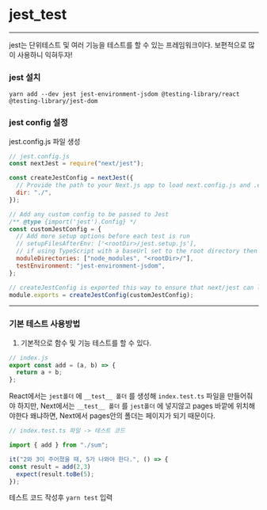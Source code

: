 # jest_test

---

jest는 단위테스트 및 여러 기능을 테스트를 할 수 있는 프레임워크이다. 보편적으로 많이 사용하니 익혀두자!

### jest 설치

```
yarn add --dev jest jest-environment-jsdom @testing-library/react @testing-library/jest-dom
```

### jest config 설정

jest.config.js 파일 생성

```js
// jest.config.js
const nextJest = require("next/jest");

const createJestConfig = nextJest({
  // Provide the path to your Next.js app to load next.config.js and .env files in your test environment
  dir: "./",
});

// Add any custom config to be passed to Jest
/** @type {import('jest').Config} */
const customJestConfig = {
  // Add more setup options before each test is run
  // setupFilesAfterEnv: ['<rootDir>/jest.setup.js'],
  // if using TypeScript with a baseUrl set to the root directory then you need the below for alias' to work
  moduleDirectories: ["node_modules", "<rootDir>/"],
  testEnvironment: "jest-environment-jsdom",
};

// createJestConfig is exported this way to ensure that next/jest can load the Next.js config which is async
module.exports = createJestConfig(customJestConfig);
```

---

### 기본 테스트 사용방법

1. 기본적으로 함수 및 기능 테스트를 할 수 있다.

```js
// index.js
export const add = (a, b) => {
  return a + b;
};
```

React에서는 `jest폴더` 에 `__test__ 폴더` 를 생성해 `index.test.ts` 파일을 만들어줘야 하지만, Next에서는 `__test__ 폴더` 를 `jest폴더` 에 넣지않고 pages 바깥에 위치해야한다 왜냐하면, Next에서 pages안의 폴더는 페이지가 되기 때문이다.

```js
// index.test.ts 파일 -> 테스트 코드

import { add } from "./sum";

it("2와 3이 주어졌을 때, 5가 나와야 한다.", () => {
const result = add(2,3)
  expect(result.toBe(5);
});
```

테스트 코드 작성후 `yarn test` 입력
